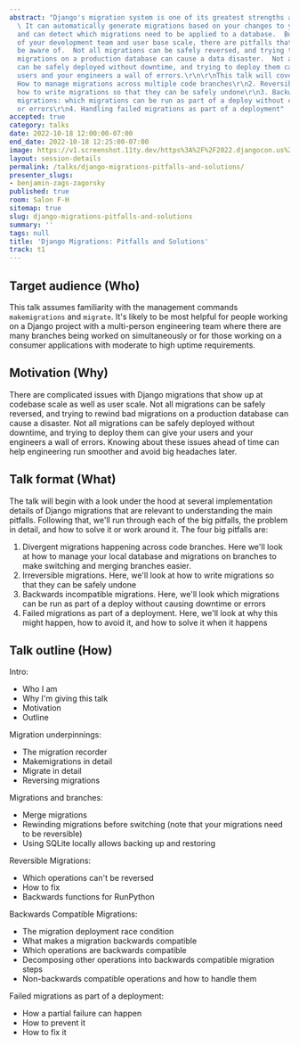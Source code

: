 ```yaml
---
abstract: "Django's migration system is one of its greatest strengths as a framework.
  \ It can automatically generate migrations based on your changes to your models
  and can detect which migrations need to be applied to a database.  But, as the size
  of your development team and user base scale, there are pitfalls that you need to
  be aware of.  Not all migrations can be safely reversed, and trying to rewind bad
  migrations on a production database can cause a data disaster.  Not all migrations
  can be safely deployed without downtime, and trying to deploy them can give your
  users and your engineers a wall of errors.\r\n\r\nThis talk will cover the following:\r\n1.
  How to manage migrations across multiple code branches\r\n2. Reversible migrations:
  how to write migrations so that they can be safely undone\r\n3. Backwards compatible
  migrations: which migrations can be run as part of a deploy without causing downtime
  or errors\r\n4. Handling failed migrations as part of a deployment"
accepted: true
category: talks
date: 2022-10-18 12:00:00-07:00
end_date: 2022-10-18 12:25:00-07:00
image: https://v1.screenshot.11ty.dev/https%3A%2F%2F2022.djangocon.us%2Fpresenters%2Fbenjamin-zags-zagorsky/opengraph/
layout: session-details
permalink: /talks/django-migrations-pitfalls-and-solutions/
presenter_slugs:
- benjamin-zags-zagorsky
published: true
room: Salon F-H
sitemap: true
slug: django-migrations-pitfalls-and-solutions
summary: ''
tags: null
title: 'Django Migrations: Pitfalls and Solutions'
track: t1
---
```


## Target audience (Who)

This talk assumes familiarity with the management commands `makemigrations` and `migrate`.  It's likely to be most helpful for people working on a Django project with a multi-person engineering team where there are many branches being worked on simultaneously or for those working on a consumer applications with moderate to high uptime requirements.


## Motivation (Why)

There are complicated issues with Django migrations that show up at codebase scale as well as user scale.  Not all migrations can be safely reversed, and trying to rewind bad migrations on a production database can cause a disaster.  Not all migrations can be safely deployed without downtime, and trying to deploy them can give your users and your engineers a wall of errors.  Knowing about these issues ahead of time can help engineering run smoother and avoid big headaches later.

## Talk format (What)

The talk will begin with a look under the hood at several implementation details of Django migrations that are relevant to understanding the main pitfalls.  Following that, we'll run through each of the big pitfalls, the problem in detail, and how to solve it or work around it.  The four big pitfalls are:
1. Divergent migrations happening across code branches.  Here we'll look at how to manage your local database and migrations on branches to make switching and merging branches easier.
2. Irreversible migrations.  Here, we'll look at how to write migrations so that they can be safely undone
3. Backwards incompatible migrations.  Here, we'll look which migrations can be run as part of a deploy without causing downtime or errors
4. Failed migrations as part of a deployment.  Here, we'll look at why this might happen, how to avoid it, and how to solve it when it happens

## Talk outline (How)

Intro:
* Who I am
* Why I'm giving this talk
* Motivation
* Outline

Migration underpinnings:
* The migration recorder
* Makemigrations in detail
* Migrate in detail
* Reversing migrations

Migrations and branches:
* Merge migrations
* Rewinding migrations before switching (note that your migrations need to be reversible)
* Using SQLite locally allows backing up and restoring

Reversible Migrations:
* Which operations can't be reversed
* How to fix
* Backwards functions for RunPython

Backwards Compatible Migrations:
* The migration deployment race condition
* What makes a migration backwards compatible
* Which operations are backwards compatible
* Decomposing other operations into backwards compatible migration steps
* Non-backwards compatible operations and how to handle them

Failed migrations as part of a deployment:
* How a partial failure can happen
* How to prevent it
* How to fix it
